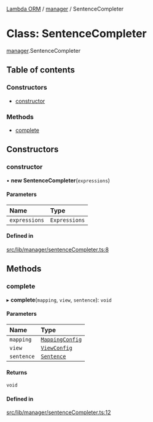 [Lambda ORM](../README.md) / [manager](../modules/manager.md) / SentenceCompleter

# Class: SentenceCompleter

[manager](../modules/manager.md).SentenceCompleter

## Table of contents

### Constructors

- [constructor](manager.SentenceCompleter.md#constructor)

### Methods

- [complete](manager.SentenceCompleter.md#complete)

## Constructors

### constructor

• **new SentenceCompleter**(`expressions`)

#### Parameters

| Name | Type |
| :------ | :------ |
| `expressions` | `Expressions` |

#### Defined in

[src/lib/manager/sentenceCompleter.ts:8](https://github.com/FlavioLionelRita/lambdaorm/blob/15e828d/src/lib/manager/sentenceCompleter.ts#L8)

## Methods

### complete

▸ **complete**(`mapping`, `view`, `sentence`): `void`

#### Parameters

| Name | Type |
| :------ | :------ |
| `mapping` | [`MappingConfig`](manager.MappingConfig.md) |
| `view` | [`ViewConfig`](manager.ViewConfig.md) |
| `sentence` | [`Sentence`](model.Sentence.md) |

#### Returns

`void`

#### Defined in

[src/lib/manager/sentenceCompleter.ts:12](https://github.com/FlavioLionelRita/lambdaorm/blob/15e828d/src/lib/manager/sentenceCompleter.ts#L12)

